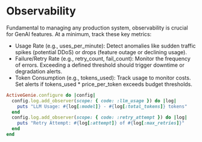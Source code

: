 # Observability

Fundamental to managing any production system, observability is crucial for GenAI features. At a minimum, track these key metrics:

- Usage Rate (e.g., uses_per_minute): Detect anomalies like sudden traffic spikes (potential DDoS) or drops (feature outage or declining usage).
- Failure/Retry Rate (e.g., retry_count, fail_count): Monitor the frequency of errors. Exceeding a defined threshold should trigger downtime or degradation alerts.
- Token Consumption (e.g., tokens_used): Track usage to monitor costs. Set alerts if tokens_used * price_per_token exceeds budget thresholds.

```ruby
ActiveGenie.configure do |config|
  config.log.add_observer(scope: { code: :llm_usage }) do |log|
    puts "LLM Usage: #{log[:model]} - #{log[:total_tokens]} tokens"
  end
  config.log.add_observer(scope: { code: :retry_attempt }) do |log|
    puts "Retry Attempt: #{log[:attempt]} of #{log[:max_retries]}"
  end
end
```
